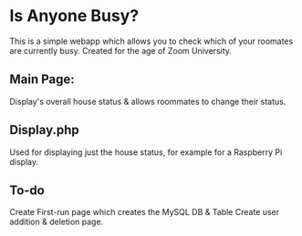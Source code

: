 # Is Anyone Busy?

This is a simple webapp which allows you to check which of your roomates are currently busy.  Created for the age of Zoom University.

## Main Page:
Display's overall house status & allows roommates to change their status.

## Display.php
Used for displaying just the house status, for example for a Raspberry Pi display.

## To-do
Create First-run page which creates the MySQL DB & Table
Create user addition & deletion page.
